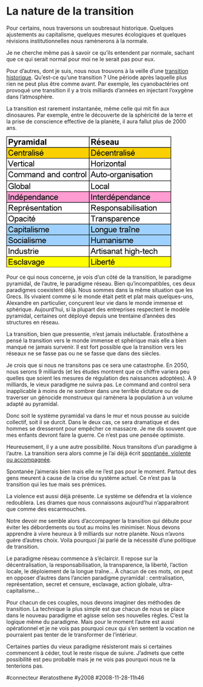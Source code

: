 # La nature de la transition

Pour certains, nous traversons un soubresaut historique. Quelques ajustements au capitalisme, quelques mesures écologiques et quelques révisions institutionnelles nous ramènerons à la normale.

Je ne cherche même pas à savoir ce qu’ils entendent par normale, sachant que ce qui serait normal pour moi ne le serait pas pour eux.

Pour d’autres, dont je suis, nous nous trouvons à la veille d’une [transition historique](../4/epoque-de-transition-ou-pas.md). Qu’est-ce qu’une transition ? Une période après laquelle plus rien ne peut plus être comme avant. Par exemple, les cyanobactéries ont provoqué une transition il y a trois milliards d’années en injectant l’oxygène dans l’atmosphère.

La transition est rarement instantanée, même celle qui mit fin aux dinosaures. Par exemple, entre le découverte de la sphéricité de la terre et la prise de conscience effective de la planète, il aura fallut plus de 2000 ans.

![](_i/vs.png)

Pour ce qui nous concerne, je vois d’un côté de la transition, le paradigme pyramidal, de l’autre, le paradigme réseau. Bien qu’incompatibles, ces deux paradigmes coexistent déjà. Nous sommes dans la même situation que les Grecs. Ils vivaient comme si le monde était petit et plat mais quelques-uns, Alexandre en particulier, conçurent leur vie dans le monde immense et sphérique. Aujourd’hui, si la plupart des entreprises respectent le modèle pyramidal, certaines ont déployé depuis une trentaine d’années des structures en réseau.

La transition, bien que pressentie, n’est jamais inéluctable. Ératosthène a pensé la transition vers le monde immense et sphérique mais elle a bien manqué ne jamais survenir. Il est fort possible que la transition vers les réseaux ne se fasse pas ou ne se fasse que dans des siècles.

Je crois que si nous ne transitons pas ce sera une catastrophe. En 2050, nous serons 9 milliards (et les études montrent que ce chiffre variera peu quelles que soient les mesures de régulation des naissances adoptées). À 9 milliards, le vieux paradigme ne suivra pas. Le command and control sera inapplicable à moins de ne sombrer dans une terrible dictature ou de traverser un génocide monstrueux qui ramènera la population à un volume adapté au pyramidal.

Donc soit le système pyramidal va dans le mur et nous pousse au suicide collectif, soit il se durcit. Dans le deux cas, ce sera dramatique et des hommes se dresseront pour empêcher ce massacre. Je me dis souvent que mes enfants devront faire la guerre. Ce n’est pas une pensée optimiste.

Heureusement, il y a une autre possibilité. Nous transitons d’un paradigme à l’autre. La transition sera alors comme je l’ai déjà écrit [spontanée, violente ou accompagnée](pour-une-politique-de-transition.md).

Spontanée j’aimerais bien mais elle ne l’est pas pour le moment. Partout des gens meurent à cause de la crise du système actuel. Ce n’est pas la transition qui les tue mais ses prémices.

La violence est aussi déjà présente. Le système se défendra et la violence redoublera. Les drames que nous connaissons aujourd’hui n’apparaitront que comme des escarmouches.

Notre devoir me semble alors d’accompagner la transition qui débute pour éviter les débordements ou tout au moins les minimiser. Nous devons apprendre à vivre heureux à 9 milliards sur notre planète. Nous n’avons guère d’autres choix. Voila pourquoi j’ai parlé de la nécessité d’une politique de transition.

Le paradigme réseau commence à s’éclaircir. Il repose sur la décentralisation, la responsabilisation, la transparence, la liberté, l’action locale, le déploiement de la longue traîne… À chacun de ces mots, on peut en opposer d’autres dans l’ancien paradigme pyramidal : centralisation, représentation, secret et censure, esclavage, action globale, ultra-capitalisme…

Pour chacun de ces couples, nous devons imaginer des méthodes de transition. La technique la plus simple est que chacun de nous se place dans le nouveau paradigme et agisse selon ses nouvelles règles. C’est la logique même du paradigme. Mais pour le moment l’autre est aussi opérationnel et je ne vois pas pourquoi ceux qui s’en sentent la vocation ne pourraient pas tenter de le transformer de l’intérieur.

Certaines parties du vieux paradigme résisteront mais si certaines commencent à céder, tout le reste risque de suivre. J’admets que cette possibilité est peu probable mais je ne vois pas pourquoi nous ne la tenterions pas.

#connecteur #eratosthene #y2008 #2008-11-28-11h46
